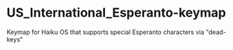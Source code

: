 # US_International_Esperanto-keymap
Keymap for Haiku OS that supports special Esperanto characters via "dead-keys"
